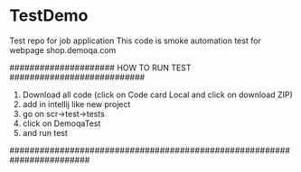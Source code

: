 # TestDemo
Test repo for job application
This code is smoke automation test for webpage shop.demoqa.com



#####################      HOW TO RUN TEST   ###########################

1. Download all code (click on Code card Local and click on download ZIP)
2. add in intellij like new project
3. go on scr->test->tests
4. click on DemoqaTest
5. and run test

########################################################################

 
